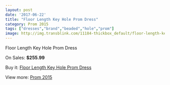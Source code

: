 ```yaml
---
layout: post
date: '2017-06-22'
title: "Floor Length Key Hole Prom Dress"
category: Prom 2015
tags: ["dresses","brand","beaded","hole","prom"]
image: http://img.transblink.com/11184-thickbox_default/floor-length-key-hole-prom-dress.jpg
---
```

Floor Length Key Hole Prom Dress

On Sales: **$255.99**
<a href="https://www.transblink.com/en/prom-2015/3636-floor-length-key-hole-prom-dress.html"><amp-img layout="responsive" width="600" height="600" src="//img.transblink.com/11184-thickbox_default/floor-length-key-hole-prom-dress.jpg" alt="Floor Length Key Hole Prom Dress 0" /></a>
<a href="https://www.transblink.com/en/prom-2015/3636-floor-length-key-hole-prom-dress.html"><amp-img layout="responsive" width="600" height="600" src="//img.transblink.com/11185-thickbox_default/floor-length-key-hole-prom-dress.jpg" alt="Floor Length Key Hole Prom Dress 1" /></a>

Buy it: [Floor Length Key Hole Prom Dress](https://www.transblink.com/en/prom-2015/3636-floor-length-key-hole-prom-dress.html "Floor Length Key Hole Prom Dress")

View more: [Prom 2015](https://www.transblink.com/en/10-prom-2015 "Prom 2015")
